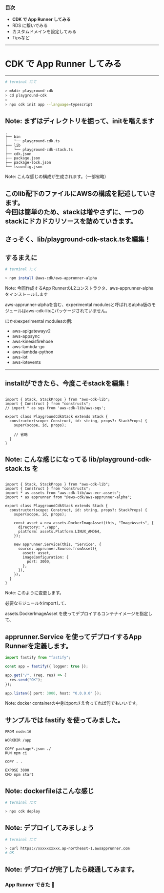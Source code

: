 ### 目次

- **CDK で App Runner してみる**
- RDS に繋いでみる
- カスタムドメインを設定してみる
- Tipsなど
---
# CDK で App Runner してみる
---
```bash
# terminal にて

> mkdir playground-cdk
> cd playground-cdk
> 
> npx cdk init app --language=typescript
```

Note: まずはディレクトリを掘って、initを唱えます
---
```text [|4-5]
.
├── bin
│   └── playground-cdk.ts
├── lib
│   └── playground-cdk-stack.ts
├── cdk.json
├── package.json
├── package-lock.json
└── tsconfig.json
```

Note:
こんな感じの構成が生成されます。（一部省略）

このlib配下のファイルにAWSの構成を記述していきます。  
今回は簡単のため、stackは増やさずに、一つのstackにドカドカリソースを詰めていきます。
---
さっそく、lib/playground-cdk-stack.tsを編集！
---
するまえに
---
```bash
# terminal にて

> npm install @aws-cdk/aws-apprunner-alpha
```
Note:
今回作成するApp RunnerのL2コンストラクタ、aws-apprunner-alpha をインストールします

aws-apprunner-alphaを含む、experimental modulesと呼ばれるalpha版のモジュールはaws-cdk-libにパッケージされていません。

ほかのexperimental modulesの例:

- aws-apigatewayv2
- aws-appsync
- aws-kinesisfirehose
- aws-lambda-go
- aws-lambda-python
- aws-iot
- aws-iotevents
---
installができたら、今度こそstackを編集！
---
<pre data-id="code-animation"><code data-line-numbers="" class="hljs" data-trim>
import { Stack, StackProps } from "aws-cdk-lib";
import { Construct } from "constructs";
// import * as sqs from 'aws-cdk-lib/aws-sqs';

export class PlaygroundCdkStack extends Stack {
  constructor(scope: Construct, id: string, props?: StackProps) {
    super(scope, id, props);

    // 省略
  }
}
</code></pre>
Note:
こんな感じになってる lib/playground-cdk-stack.ts を
---
<pre data-id="code-animation"><code data-line-numbers="|3-4|10-13|15-24" class="hljs" data-trim>
import { Stack, StackProps } from "aws-cdk-lib";
import { Construct } from "constructs";
import * as assets from "aws-cdk-lib/aws-ecr-assets";
import * as apprunner from "@aws-cdk/aws-apprunner-alpha";

export class PlaygroundCdkStack extends Stack {
  constructor(scope: Construct, id: string, props?: StackProps) {
    super(scope, id, props);

    const asset = new assets.DockerImageAsset(this, "ImageAssets", {
      directory: "./app",
      platform: assets.Platform.LINUX_AMD64,
    });

    new apprunner.Service(this, "Service", {
      source: apprunner.Source.fromAsset({
        asset: asset,
        imageConfiguration: {
          port: 3000,
        },
      }),
    });
  }
}
</code></pre>
Note:
このように変更します。

必要なモジュールをimportして、

assets.DockerImageAsset を使ってデプロイするコンテナイメージを指定して、

apprunner.Service を使ってデプロイするApp Runnerを定義します。
---
```ts [|9]
import fastify from "fastify";

const app = fastify({ logger: true });

app.get("/", (req, res) => {
  res.send("OK");
});

app.listen({ port: 3000, host: "0.0.0.0" });
```
Note:
docker containerの中身はportさえ合ってれば何でもいいです。

サンプルでは fastify を使ってみました。
---
```docker [|10]
FROM node:16

WORKDIR /app

COPY package*.json ./
RUN npm ci

COPY . .

EXPOSE 3000
CMD npm start
```
Note:
dockerfileはこんな感じ
---
```bash
# terminal にて

> npx cdk deploy
```
Note:
デプロイしてみましょう
---
```bash
# terminal にて

> curl https://xxxxxxxxxx.ap-northeast-1.awsapprunner.com
# OK
```
Note:
デプロイが完了したら疎通してみます。
---
### App Runner できた 🎉

